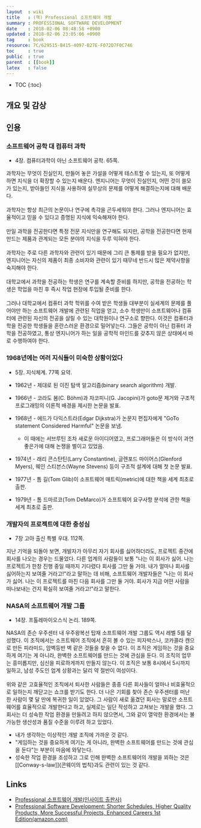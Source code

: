 ```yaml
---
layout  : wiki
title   : (책) Professional 소프트웨어 개발
summary : PROFESSIONAL SOFTWARE DEVELOPMENT
date    : 2018-02-06 08:48:58 +0900
updated : 2018-02-06 23:05:06 +0900
tag     : book
resource: 7C/629515-B415-4097-B27E-F072D7F0C746
toc     : true
public  : true
parent  : [[book]]
latex   : false
---
```

* TOC
{:toc}

## 개요 및 감상


## 인용

### 소프트웨어 공학 대 컴퓨터 과학

* 4장. 컴퓨터과학이 아닌 소프트웨어 공학. 65쪽.

>
과학자는 무엇이 진실인지, 만들어 놓은 가설을 어떻게 테스트할 수 있는지,
또 어떻게 하면 지식을 더 확장할 수 있는지 배운다.
엔지니어는 무엇이 진실인지, 어떤 것이 쓸모가 있는지,
받아들인 지식을 사용하여 실무상의 문제를 어떻게 해결하는지에 대해 배운다.
<br /> <br />
과학자는 항상 최근의 논문이나 연구에 촉각을 곤두세워야 한다.
그러나 엔지니어는 효율적이고 믿을 수 있다고 증명된 지식에 익숙해져야 한다.
<br /> <br />
만일 과학을 전공한다면 특정 전문 지식만을 연구해도 되지만,
공학을 전공한다면 현재 만드는 제품과 관계되는 모든 분야의 지식을 두루 익혀야 한다.
<br /> <br />
과학자는 주로 다른 과학자와 관련이 있기 때문에 그리 큰 통제를 받을 필요가 없지만,
엔지니어는 자신의 제품이 최종 소비자와 관련이 있기 때무네 반드시 많은 제약사항을 숙지해야 한다.
<br /> <br />
대학교에서 과학을 전공하는 학생은 연구를 계속할 준비를 하지만,
공학을 전공하는 학생은 학업을 마친 후 즉시 작업 현장에 투입될 준비를 한다.
<br /> <br />
그러나 대학교에서 컴퓨터 과학 학위를 수여 받은 학생들 대부분이 실세계의 문제를 풀어야만 하는 소프트웨어 개발에 관련된 직업을 얻고,
소수 학생만이 소프트웨어나 컴퓨터에 관련된 자신의 전공을 살릴 수 있는 대학원이나 연구소로 향한다.
이것은 컴퓨터과학을 전공한 학생들을 혼란스러운 환경으로 밀어넣는다.
그들은 공학이 아닌 컴퓨터 과학을 전공하였고, 통상 엔지니어가 하는 일을 공학적 마인드를 갖추지 않은 상태에서 바로 수행하여야 한다.

### 1968년에는 여러 지식들이 미숙한 상황이었다

* 5장. 지식체계. 77쪽 요약.

* 1962년 - 제대로 된 이진 탐색 알고리즘(binary search algorithm) 개발.
* 1966년 - 코라도 봄(C. Böhm)과 자코피니(G. Jacopini)가 goto문 제거와 구조적 프로그래밍의 이론적 배경을 제시한 논문을 발표.
* 1968년 - 에드가 다익스트라(Edgar Dijkstra)가 논문지 편집자에게 "GoTo statement Considered Harmful" 논문을 보냄.
    * 이 때에는 서브루틴 조차 새로운 아이디어였고, 프로그래머들은 이 방식이 과연 좋은가에 대해 논쟁을 벌이고 있었음.
* 1974년 - 래리 콘스탄틴(Larry Constantine), 글렌포드 마이어스(Glenford Myers), 웨인 스티븐스(Wayne Stevens) 등이 구조적 설계에 대해 첫 논문 발표.
* 1977년 - 톰 길(Tom Glib)이 소프트웨어 매트릭(metric)에 대한 책을 세계 최초로 출판.
* 1979년 - 톰 드마르코(Tom DeMarco)가 소프트웨어 요구사항 분석에 관한 책을 세계 최초로 출판.

### 개발자의 프로젝트에 대한 충성심

* 7장 고아 출신 특별 우대. 112쪽.

>
지난 기억을 되돌아 보면, 개발자가 아무리 자기 회사를 싫어하더라도, 프로젝트 중간에 회사를 나오는 경우는 드물었다.
다른 업계의 사람들이 보통 "나는 이 회사가 싫어. 나는 프로젝트가 한창 진행 중일 때까지 기다렸다 회사를 그만 둘 거야.
내가 얼마나 회사를 싫어하는지 보여줄 거라고!"라고 말하는 데 비해,
소프트웨어 개발자들은 "나는 이 회사가 싫어. 나는 이 프로젝트를 마친 다음 회사를 그만 둘 거야.
회사가 지금 어떤 사람을 떠나보내는 건지 확실히 보여줄 거라고!"라고 말한다.

### NASA의 소프트웨어 개발 그룹

* 14장. 프톨레마이오스식 논리. 189쪽.

>
NASA의 존슨 우주센터 내 우주왕복선 탑재 소프트웨어 개발 그룹도 역시 레벨 5를 달성했다.
이 조직에서는 소프트웨어 조직에서 흔히 볼 수 있는 피자박스나, 코카콜라 캔으로 만든 피라미드, 암벽등반 벽 같은 것들을 찾을 수 없다.
이 조직은 게임하는 것을 중요하게 여기는 게 아니라, 완벽한 소프트웨어를 만드는 것에 관심을 둔다.
이 조직의 업무는 흥미롭지만, 심신을 피로하게까지 만들지 않는다.
이 조직은 보통 8시에서 5시까지 일하고, 남성 주도인 업계 상황과는 달리 약 절반이 여성이다.
<br /> <br />
위와 같은 고효율적인 조직에서 퇴사한 사람들은 종종 다른 회사들이 얼마나 비효율적으로 일하는지 깨닫고는 쇼크를 받기도 한다.
더 나은 기회를 찾아 존슨 우주센터를 떠난 한 사람이 몇 달 만에 복귀한 일이 있었다.
그 사람이 새로 옮겼던 회사는 말로만 소프트웨어를 효율적으로 개발한다고 하고,
실제로는 일단 작성하고 고쳐보는 개발을 했다.
그 회사는 더 성숙한 작업 환경을 만들려고 하지 않으면서, 그와 같이 열악한 환경에서는 불가능한 생산성과 품질 수준을 이루려 하고 있었다.

* 내가 생각하는 이상적인 개발 조직에 가까운 것 같다.
* "게임하는 것을 중요하게 여기는 게 아니라, 완벽한 소프트웨어를 만드는 것에 관심을 둔다"는 부분이 마음에 와닿는다.
* 성숙한 작업 환경을 조성하고 그로 인해 완벽한 소프트웨어의 개발을 꾀하는 것은 [[Conway-s-law]]{콘웨이의 법칙}과도 관련이 있는 것 같다.



## Links

* [Professional 소프트웨어 개발(인사이트 출판사)](http://www.insightbook.co.kr/book/individual/professional-%EC%86%8C%ED%94%84%ED%8A%B8%EC%9B%A8%EC%96%B4-%EA%B0%9C%EB%B0%9C )
* [Professional Software Development: Shorter Schedules, Higher Quality Products, More Successful Projects, Enhanced Careers 1st Edition(amazon.com)](https://www.amazon.com/Professional-Software-Development-Schedules-Successful/dp/0321193679/ref=sr_1_1?ie=UTF8&s=books&qid=1229477871&sr=1-1 )
